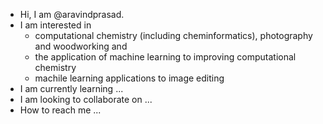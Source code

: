 - Hi, I am @aravindprasad.
- I am interested in 
  * computational chemistry (including cheminformatics), photography and woodworking and 
  * the application of machine learning to improving computational chemistry
  * machile learning applications to image editing
- I am currently learning ...
- I am looking to collaborate on ...
- How to reach me ...

<!---
aravindprasad/aravindprasad is a ✨ special ✨ repository because its `README.md` (this file) appears on your GitHub profile.
You can click the Preview link to take a look at your changes.
--->
